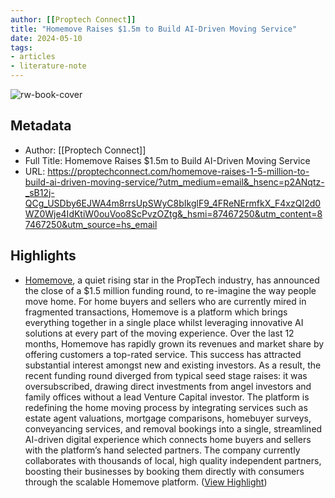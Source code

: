 ```yaml
---
author: [[Proptech Connect]]
title: "Homemove Raises $1.5m to Build AI-Driven Moving Service"
date: 2024-05-10
tags: 
- articles
- literature-note
---
```

![rw-book-cover](https://proptechconnect.com/wp-content/uploads/2024/05/homemove.png)

## Metadata
- Author: [[Proptech Connect]]
- Full Title: Homemove Raises $1.5m to Build AI-Driven Moving Service
- URL: https://proptechconnect.com/homemove-raises-1-5-million-to-build-ai-driven-moving-service/?utm_medium=email&_hsenc=p2ANqtz-_sB12j-QCg_USDby6EJWA4m8rrsUpSWyC8bIkglF9_4FReNErmfkX_F4xzQI2d0WZ0Wje4IdKtiW0ouVoo8ScPvzOZtg&_hsmi=87467250&utm_content=87467250&utm_source=hs_email

## Highlights
- [Homemove](https://homemove.com/), a quiet rising star in the PropTech industry, has announced the close of a $1.5 million funding round, to re-imagine the way people move home. For home buyers and sellers who are currently mired in fragmented transactions, Homemove is a platform which brings everything together in a single place whilst leveraging innovative AI solutions at every part of the moving experience.
  Over the last 12 months, Homemove has rapidly grown its revenues and market share by offering customers a top-rated service. This success has attracted substantial interest amongst new and existing investors. As a result, the recent funding round diverged from typical seed stage raises: it was oversubscribed, drawing direct investments from angel investors and family offices without a lead Venture Capital investor.
  The platform is redefining the home moving process by integrating services such as estate agent valuations, mortgage comparisons, homebuyer surveys, conveyancing services, and removal bookings into a single, streamlined AI-driven digital experience which connects home buyers and sellers with the platform’s hand selected partners.
  The company currently collaborates with thousands of local, high quality independent partners, boosting their businesses by booking them directly with consumers through the scalable Homemove platform. ([View Highlight](https://read.readwise.io/read/01hxgz2gnpbzdy3dndawtjc99k))
